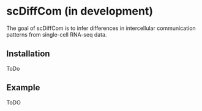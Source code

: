 
# scDiffCom (in development)

The goal of scDiffCom is to infer differences in intercellular communication patterns from single-cell RNA-seq data. 

## Installation

ToDo

## Example

ToDO

